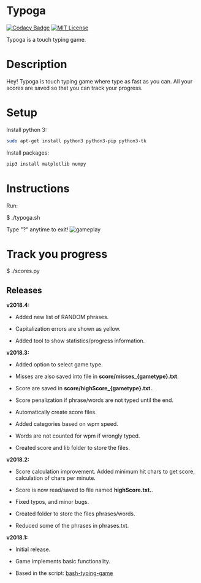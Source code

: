 Typoga
======

[![Codacy Badge](https://api.codacy.com/project/badge/Grade/7d837401dd8946a28f55be56836a857e)](https://app.codacy.com/project/pelco/typoga/dashboard)
[![MIT License](https://img.shields.io/badge/license-MIT-blue.svg?style=flat)](https://github.com/pelco/typoga/raw/master/LICENSE)

Typoga is a touch typing game.

# Description

Hey! Typoga is touch typing game where type as fast as you can.
All your scores are saved so that you can track your progress.

# Setup

Install python 3:
```bash
sudo apt-get install python3 python3-pip python3-tk
```

Install packages:
```bash
pip3 install matplotlib numpy
```

# Instructions

Run:

\$ ./typoga.sh

Type "?" anytime to exit!
![gameplay](https://github.com/pelco/typoga/blob/master/lib/img/gameplay.gif)

# Track you progress

\$ ./scores.py

Releases
---------

**v2018.4:**

-   Added new list of RANDOM phrases.

-   Capitalization errors are shown as yellow.

-   Added tool to show statistics/progress information.

**v2018.3:**

-   Added option to select game type.

-   Misses are also saved into file in **score/misses_{gametype}.txt**.

-   Score are saved in **score/highScore_{gametype}.txt.**.

-   Score penalization if phrase/words are not typed until the end.

-   Automatically create score files.

-   Added categories based on wpm speed.

-   Words are not counted for wpm if wrongly typed.

-   Created score and lib folder to store the files.

**v2018.2:**

-   Score calculation improvement. Added minimum hit chars to get score,
    calculation of chars per minute.

-   Score is now read/saved to file named **highScore.txt.**.

-   Fixed typos, and minor bugs.

-   Created folder to store the files phrases/words.

-   Reduced some of the phrases in phrases.txt.

**v2018.1:**

-   Initial release.

-   Game implements basic functionality.

-   Based in the script: [bash-typing-game](https://github.com/Orbmancer/bash-typing-game)
